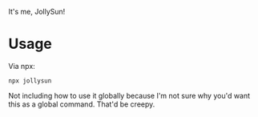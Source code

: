 It's me, JollySun!

# Usage
Via npx:
```
npx jollysun
```

Not including how to use it globally because I'm not sure why you'd want this as a global command. That'd be creepy.